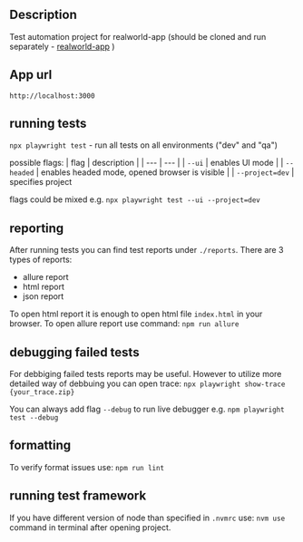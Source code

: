 ## Description

Test automation project for realworld-app
(should be cloned and run separately -
[realworld-app](https://github.com/MarcinZyrkowski/realworld-app) )

## App url

`http://localhost:3000`

## running tests

`npx playwright test` - run all tests on all environments ("dev" and "qa")

possible flags:
| flag | description |
| --- | --- |
| `--ui` | enables UI mode |
| `--headed` | enables headed mode, opened browser is visible |
| `--project=dev` | specifies project

flags could be mixed e.g.
`npx playwright test --ui --project=dev`

## reporting

After running tests you can find test reports under `./reports`. There are 3 types of reports:

- allure report
- html report
- json report

To open html report it is enough to open html file `index.html` in your browser.
To open allure report use command:
`npm run allure`

## debugging failed tests

For debbiging failed tests reports may be useful. However to utilize more detailed way of debbuing you can open trace:
`npx playwright show-trace {your_trace.zip}`

You can always add flag `--debug` to run live debugger e.g.
`npm playwright test --debug`

## formatting

To verify format issues use:
`npm run lint`

## running test framework

If you have different version of node than specified in `.nvmrc` use:
`nvm use` command in terminal after opening project.
